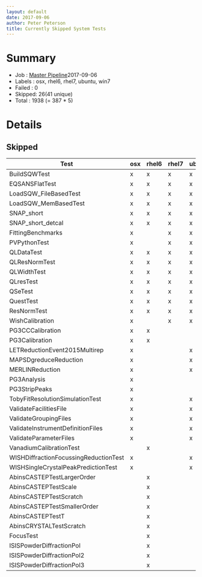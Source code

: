 ```yaml
---
layout: default
date: 2017-09-06
author: Peter Peterson
title: Currently Skipped System Tests
---
```

Summary
=======
* Job    : [Master Pipeline](http://builds.mantidproject.org/view/Master%20Pipeline/)2017-09-06
* Labels : osx, rhel6, rhel7, ubuntu, win7
* Failed : 0
* Skipped: 26(41 unique)
* Total  : 1938
(= 387 * 5)

Details
=======

Skipped
-------

| Test                                   | osx | rhel6 | rhel7 | ubuntu | win7 |
|----------------------------------------|-----|-------|-------|--------|------|
| BuildSQWTest                           |  x  |   x   |   x   |    x   |   x  | 
| EQSANSFlatTest                         |  x  |   x   |   x   |    x   |   x  | 
| LoadSQW_FileBasedTest                  |  x  |   x   |   x   |    x   |   x  | 
| LoadSQW_MemBasedTest                   |  x  |   x   |   x   |    x   |   x  | 
| SNAP_short                             |  x  |   x   |   x   |    x   |   x  | 
| SNAP_short_detcal                      |  x  |   x   |   x   |    x   |   x  | 
| FittingBenchmarks                      |  x  |       |   x   |    x   |   x  | 
| PVPythonTest                           |  x  |       |   x   |    x   |   x  | 
| QLDataTest                             |  x  |   x   |   x   |    x   |      | 
| QLResNormTest                          |  x  |   x   |   x   |    x   |      | 
| QLWidthTest                            |  x  |   x   |   x   |    x   |      | 
| QLresTest                              |  x  |   x   |   x   |    x   |      | 
| QSeTest                                |  x  |   x   |   x   |    x   |      | 
| QuestTest                              |  x  |   x   |   x   |    x   |      | 
| ResNormTest                            |  x  |   x   |   x   |    x   |      | 
| WishCalibration                        |  x  |       |   x   |    x   |   x  | 
| PG3CCCalibration                       |  x  |   x   |       |        |   x  | 
| PG3Calibration                         |  x  |   x   |       |        |   x  | 
| LETReductionEvent2015Multirep          |  x  |       |       |    x   |      | 
| MAPSDgreduceReduction                  |  x  |       |       |    x   |      | 
| MERLINReduction                        |  x  |       |       |    x   |      | 
| PG3Analysis                            |  x  |       |       |        |   x  | 
| PG3StripPeaks                          |  x  |       |       |        |   x  | 
| TobyFitResolutionSimulationTest        |  x  |       |       |    x   |      | 
| ValidateFacilitiesFile                 |  x  |       |       |    x   |      | 
| ValidateGroupingFiles                  |  x  |       |       |    x   |      | 
| ValidateInstrumentDefinitionFiles      |  x  |       |       |    x   |      | 
| ValidateParameterFiles                 |  x  |       |       |    x   |      | 
| VanadiumCalibrationTest                |     |   x   |       |        |      | 
| WISHDiffractionFocussingReductionTest  |  x  |       |       |    x   |      | 
| WISHSingleCrystalPeakPredictionTest    |  x  |       |       |    x   |      | 
| AbinsCASTEPTestLargerOrder             |     |   x   |       |        |      | 
| AbinsCASTEPTestScale                   |     |   x   |       |        |      | 
| AbinsCASTEPTestScratch                 |     |   x   |       |        |      | 
| AbinsCASTEPTestSmallerOrder            |     |   x   |       |        |      | 
| AbinsCASTEPTestT                       |     |   x   |       |        |      | 
| AbinsCRYSTALTestScratch                |     |   x   |       |        |      | 
| FocusTest                              |     |   x   |       |        |      | 
| ISISPowderDiffractionPol               |     |   x   |       |        |      | 
| ISISPowderDiffractionPol2              |     |   x   |       |        |      | 
| ISISPowderDiffractionPol3              |     |   x   |       |        |      | 
